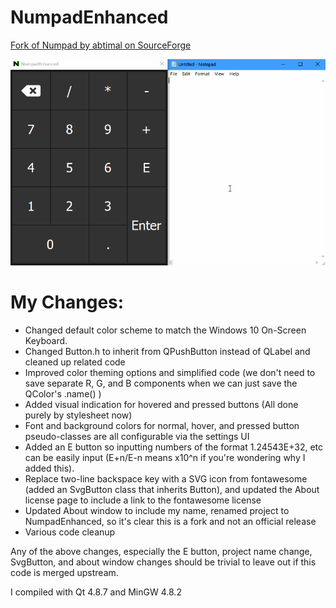 # NumpadEnhanced
[Fork of Numpad by abtimal on SourceForge](https://sourceforge.net/projects/numpad-emulator/)

![Demo Gif](demo.gif)

# My Changes:
* Changed default color scheme to match the Windows 10 On-Screen Keyboard.
* Changed Button.h to inherit from QPushButton instead of QLabel and cleaned up related code
* Improved color theming options and simplified code (we don't need to save separate R, G, and B components when we can just save the QColor's .name() )
* Added visual indication for hovered and pressed buttons (All done purely by stylesheet now)
* Font and background colors for normal, hover, and pressed button pseudo-classes are all configurable via the settings UI
* Added an E button so inputting numbers of the format 1.24543E+32, etc can be easily input (E+n/E-n means  x10^n if you're wondering why I added this).
* Replace two-line backspace key with a SVG icon from fontawesome (added an SvgButton class that inherits  Button), and updated the About license page to include a link to the fontawesome license
* Updated About window to include my name, renamed project to NumpadEnhanced, so it's clear this is a fork and not an official release
* Various code cleanup

Any of the above changes, especially the E button, project name change, SvgButton, and about window changes should be trivial to leave out if this code is merged upstream.


I compiled with Qt 4.8.7 and MinGW 4.8.2
